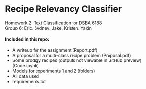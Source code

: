 # Recipe Relevancy Classifier
Homework 2: Text Classification for DSBA 6188  
Group 6: Eric, Sydney, Jake, Kristen, Yaxin

#### Included in this repo:
- A writeup for the assignment (Report.pdf)
- A proposal for a multi-class recipe problem (Proposal.pdf)
- Some prodigy recipes (outputs not viewable in GitHub preview) (Code.ipynb)
- Models for experiments 1 and 2 (folders)
- All data used
- requirements.txt
